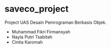 # saveco_project

Project UAS Desain Pemrograman Berbasis Objek.
- Muhammad Fikri Firmansyah
- Nayla Putri Tsabitah
- Cintia Karomah
